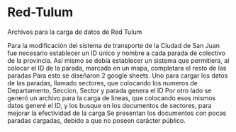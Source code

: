 # Red-Tulum
Archivos para la carga de datos de Red Tulum

Para la modificación del sistema de transporte de la Ciudad de San Juan fue necesario establecer un ID único y nombre a cada parada de colectivo de la provincia.
Así mismo se debía establecer un sistema que permitiera, al colocar el ID de la parada, marcada en un mapa, completara el resto de las paradas
Para esto se diseñaron 2 google sheets. Uno para cargar los datos de las paradas, llamado sectores, que colocando los numeros de Departamento, Seccion, Sector y parada genera el ID
Por otro lado se generó un archivo para la carga de lineas, que colocando esos mismos datos generé el ID, y los busque en los documentos de sectores, para mejorar la efectividad de la carga
Se presentan los documentos con pocas paradas cargadas, debido a que no poseen carácter público.
